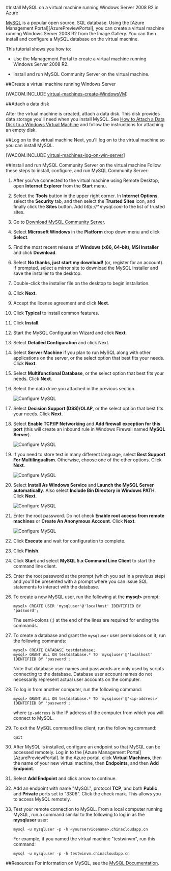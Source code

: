 <properties linkid="manage-windows-common-tasks-install-mysql" urlDisplayName="Install MySQL" pageTitle="Create a virtual machine running MySQL in Azure " metaKeywords="Azure virtual machines, Azure Windows Server, Azure installing MySQL, Azure configuring MySQL, Azure databases" description="Create an Azure virtual machine running Windows Server 2008 R2, and then install and configure a MySQL database on the virtual machine." metaCanonical="" services="virtual-machines" documentationCenter="" title="Install MySQL on a virtual machine running Windows Server 2008 R2 in Azure" authors="kathydav" solutions="" manager="jeffreyg" editor="tysonn" />





#Install MySQL on a virtual machine running Windows Server 2008 R2 in Azure

[MySQL](http://www.mysql.com) is a popular open source, SQL database. Using the [Azure Management Portal][AzurePreviewPortal], you can create a virtual machine running Windows Server 2008 R2 from the Image Gallery. You can then install and configure a MySQL database on the virtual machine.

This tutorial shows you how to:

- Use the Management Portal to create a virtual machine running Windows Server 2008 R2.

- Install and run MySQL Community Server on the virtual machine.

##Create a virtual machine running Windows Server

[WACOM.INCLUDE [virtual-machines-create-WindowsVM](../includes/virtual-machines-create-WindowsVM.md)]

##Attach a data disk

After the virtual machine is created, attach a data disk. This disk provides data storage you'll need when you install MySQL. See [How to Attach a Data Disk to a Windows Virtual Machine](http://azure.microsoft.com/en-us/documentation/articles/storage-windows-attach-disk/) and follow the instructions for attaching an empty disk.

##Log on to the virtual machine
Next, you'll log on to the virtual machine so you can install MySQL.

[WACOM.INCLUDE [virtual-machines-log-on-win-server](../includes/virtual-machines-log-on-win-server.md)]

##Install and run MySQL Community Server on the virtual machine
Follow these steps to install, configure, and run MySQL Community Server:

1. After you've connected to the virtual machine using Remote Desktop, open **Internet Explorer** from the **Start** menu. 

2. Select the **Tools** button in the upper right corner. In **Internet Options**, select the **Security** tab, and then select the **Trusted Sites** icon, and finally click the **Sites** button. Add *http://\*.mysql.com* to the list of trusted sites.

3. Go to [Download MySQL Community Server][MySQLDownloads].

4. Select **Microsoft Windows** in the **Platform** drop down menu and click **Select**.

5. Find the most recent release of **Windows (x86, 64-bit), MSI Installer** and click **Download**. 

6. Select **No thanks, just start my download!** (or, register for an account).  If prompted, select a mirror site to download the MySQL installer and save the installer to the desktop.

7. Double-click the installer file on the desktop to begin installation.

8. Click **Next**.

9. Accept the license agreement and click **Next**.

10. Click **Typical** to install common features.

11. Click **Install**.

12. Start the MySQL Configuration Wizard and click **Next**.

13. Select **Detailed Configuration** and click Next.

14. Select **Server Machine** if you plan to run MySQL along with other applications on the server, or the select option that best fits your needs.  Click **Next**.

15. Select **Multifunctional Database**, or the select option that best fits your needs.  Click **Next**.

16. Select the data drive you attached in the previous section.

	![Configure MySQL][MySQLConfig5]

17. Select **Decision Support (DSS)/OLAP**, or the select option that best fits your needs.  Click **Next**.

18. Select **Enable TCP/IP Networking** and **Add firewall exception for this port** (this will create an inbound rule in Windows Firewall named **MySQL Server**).

	![Configure MySQL][MySQLConfig7]

19. If you need to store text in many different language, select **Best Support For Multilingualism**. Otherwise, choose one of the other options.  Click **Next**.

	![Configure MySQL][MySQLConfig8]

20. Select **Install As Windows Service** and **Launch the MySQL Server automatically**.  Also select **Include Bin Directory in Windows PATH**. Click **Next**.

	![Configure MySQL][MySQLConfig9]

21. Enter the root password. Do not check **Enable root access from remote machines** or **Create An Anonymous Account**.  Click **Next**.

	![Configure MySQL][MySQLConfig10]

22. Click **Execute** and wait for configuration to complete.

23. Click **Finish**.

24. Click **Start** and select **MySQL 5.x Command Line Client** to start the command line client.

25.  Enter the root password at the prompt (which you set in a previous step) and you'll be presented with a prompt where you can issue SQL statements to interact with the database.

26. To create a new MySQL user, run the following at the **mysql>** prompt:

		mysql> CREATE USER 'mysqluser'@'localhost' IDENTIFIED BY 'password';

	The semi-colons (;) at the end of the lines are required for ending the commands.

27. To create a database and grant the `mysqluser` user permissions on it, run the following commands:

		mysql> CREATE DATABASE testdatabase;
		mysql> GRANT ALL ON testdatabase.* TO 'mysqluser'@'localhost' IDENTIFIED BY 'password';

	Note that database user names and passwords are only used by scripts connecting to the database.  Database user account names do not necessarily represent actual user accounts on the computer.

28. To log in from another computer, run the following command:

		mysql> GRANT ALL ON testdatabase.* TO 'mysqluser'@'<ip-address>' IDENTIFIED BY 'password';

	where `ip-address` is the IP address of the computer from which you will connect to MySQL.
	
29. To exit the MySQL command line client, run the following command:

		quit

30. After MySQL is installed, configure an endpoint so that MySQL can be accessed remotely. Log in to the [Azure Management Portal][AzurePreviewPortal]. In the Azure portal, click **Virtual Machines**, then the name of your new virtual machine, then **Endpoints**, and then  **Add Endpoint**.

31. Select **Add Endpoint** and click arrow to continue.
	

32. Add an endpoint with name "MySQL", protocol **TCP**, and both **Public** and **Private** ports set to "3306". Click the check mark. This allows you to access MySQL remotely.
	

33. Test your remote connection to MySQL.  From a local computer running MySQL, run a command similar to the following to log in as the **mysqluser** user:

		mysql -u mysqluser -p -h <yourservicename>.chinacloudapp.cn

	For example, if you named the virtual machine "testwinvm", run this command:

		mysql -u mysqluser -p -h testwinvm.chinacloudapp.cn

##Resources
For information on MySQL, see the [MySQL Documentation](http://dev.mysql.com/doc/).

[AzurePortal]: http://manage.windowsazure.cn
[MySQLDownloads]: http://www.mysql.com/downloads/mysql/


[MySQLConfig5]: ./media/virtual-machines-mysql-windows-server-2008r2/MySQLConfig5.png
[MySQLConfig7]: ./media/virtual-machines-mysql-windows-server-2008r2/MySQLConfig7.png
[MySQLConfig8]: ./media/virtual-machines-mysql-windows-server-2008r2/MySQLConfig8.png
[MySQLConfig9]: ./media/virtual-machines-mysql-windows-server-2008r2/MySQLConfig9.png
[MySQLConfig10]: ./media/virtual-machines-mysql-windows-server-2008r2/MySQLConfig10.png

